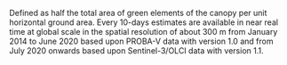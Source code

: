 Defined as half the total area of green elements of the canopy per unit horizontal ground area. Every 10-days estimates are available in near real time at global scale in the spatial resolution of about 300 m from January 2014 to June 2020 based upon PROBA-V data with version 1.0 and from July 2020 onwards based upon Sentinel-3/OLCI data with version 1.1.